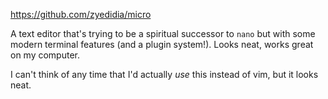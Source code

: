 https://github.com/zyedidia/micro

A text editor that's trying to be a spiritual successor to `nano` but with some modern terminal features (and a plugin system!). Looks neat, works great on my computer.

I can't think of any time that I'd actually _use_ this instead of vim, but it looks neat.